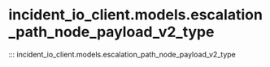 # incident_io_client.models.escalation_path_node_payload_v2_type

::: incident_io_client.models.escalation_path_node_payload_v2_type